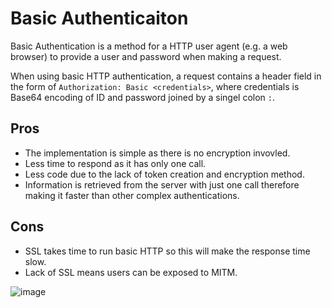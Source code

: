 # Basic Authenticaiton

Basic Authentication is a method for a HTTP user agent (e.g. a web browser) to provide a user and password when making a request.

When using basic HTTP authentication, a request contains a header field in the form of `Authorization: Basic <credentials>`, where credentials is Base64 encoding of ID and password joined by a singel colon `:`.

## Pros

- The implementation is simple as there is no encryption invovled.
- Less time to respond as it has only one call.
- Less code due to the lack of token creation and encryption method.
- Information is retrieved from the server with just one call therefore making it faster than other complex authentications.

## Cons
- SSL takes time to run basic HTTP so this will make the response time slow.
- Lack of SSL means users can be exposed to MITM.


![image](https://media.prod.mdn.mozit.cloud/attachments/2017/02/21/14689/3a44ec0bfe7597613dfb913e450a68eb/HTTPAuth.png)
